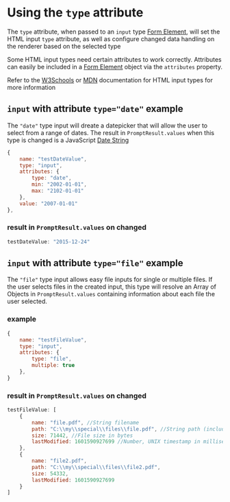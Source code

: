 # Using the `type` attribute

The `type` attribute, when passed to an `input` type [Form Element](./index.md), will set the HTML input `type` attribute, as well as configure changed data handling on the renderer based on the selected type

Some HTML input types need certain attributes to work correctly. Attributes can easily be included in a [Form Element](./index.md) object via the `attributes` property.

Refer to the [W3Schools](https://www.w3schools.com/html/html_form_input_types.asp) or [MDN](https://developer.mozilla.org/en-US/docs/Web/HTML/Element/input#input_types) documentation for HTML input types for more information

## `input` with attribute `type="date"` example
The `"date"` type input will dreate a datepicker that will allow the user to select from a range of dates. The result in `PromptResult.values` when this type is changed is a JavaScript [Date String](https://developer.mozilla.org/en-US/docs/Web/HTML/Date_and_time_formats#date_strings)
```js
{
    name: "testDateValue",
    type: "input",
    attributes: {
        type: "date",
        min: "2002-01-01",
        max: "2102-01-01"
    },
    value: "2007-01-01"
},
```
### result in `PromptResult.values` on changed
```js
testDateValue: "2015-12-24"
```

## `input` with attribute `type="file"` example

The `"file"` type input allows easy file inputs for single or multiple files. If the user selects files in the created input, this type will resolve an Array of Objects in `PromptResult.values` containing information about each file the user selected.

### example
```js
{
    name: "testFileValue",
    type: "input",
    attributes: {
        type: "file",
        multiple: true
    },
}
```

### result in `PromptResult.values` on changed
```js
testFileValue: [
    {
        name: "file.pdf", //String filename
        path: "C:\\my\\special\\files\\file.pdf", //String path (including filename)
        size: 71442, //File size in bytes
        lastModified: 1601590927699 //Number, UNIX timestamp in milliseconds 
    },
    {
        name: "file2.pdf",
        path: "C:\\my\\special\\files\\file2.pdf",
        size: 54332,
        lastModified: 1601590927699
    }
]
```
